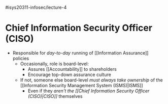 #isys20311-infosec/lecture-4 
# Chief Information Security Officer (CISO)

- Responsible for *day-to-day* running of [[Information Assurance]] policies
	- Occasionally, role is board-level:
		- Assures [[Accountability]] to shareholders
		- Encourage top-down assurance culture
	- If not, someone else board-level *must always take ownership* of the [[Information Security Management System (ISMS)|ISMS]]
		- Even if they *aren't the [[Chief Information Security Officer (CISO)|CISO]]* themselves